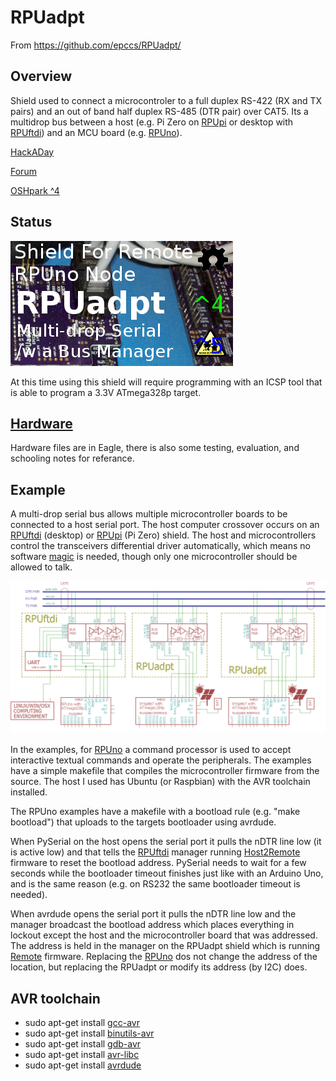 # RPUadpt

From <https://github.com/epccs/RPUadpt/>

## Overview

Shield used to connect a microcontroler to a full duplex RS-422 (RX and TX pairs) and an out of band half duplex RS-485 (DTR pair) over CAT5. Its a multidrop bus between a host (e.g. Pi Zero on [RPUpi] or desktop with [RPUftdi]) and an MCU board (e.g. [RPUno]).

[HackADay](https://hackaday.io/project/17719-rpuadpt)

[Forum](http://rpubus.org/bb/viewforum.php?f=7)

[OSHpark ^4](https://oshpark.com/shared_projects/E8B1i7ss)

[RPUno]: https://github.com/epccs/RPUno
[RPUpi]: https://github.com/epccs/RPUpi
[RPUftdi]: https://github.com/epccs/RPUftdi

## Status

![Status](./Hardware/status_icon.png "Status")

At this time using this shield will require programming with an ICSP tool that is able to program a 3.3V ATmega328p target. 


## [Hardware](./Hardware)

Hardware files are in Eagle, there is also some testing, evaluation, and schooling notes for referance.


## Example

A multi-drop serial bus allows multiple microcontroller boards to be connected to a host serial port. The host computer crossover occurs on an [RPUftdi] (desktop) or [RPUpi] (Pi Zero) shield. The host and microcontrollers control the transceivers differential driver automatically, which means no software [magic] is needed, though only one microcontroller should be allowed to talk. 

[magic]: https://github.com/pyserial/pyserial/blob/master/serial/rs485.py

![MultiDrop](./Hardware/Documents/MultiDrop.png "MultiDrop")

In the examples, for [RPUno] a command processor is used to accept interactive textual commands and operate the peripherals. The examples have a simple makefile that compiles the microcontroller firmware from the source. The host I used has Ubuntu (or Raspbian) with the AVR toolchain installed.

The RPUno examples have a makefile with a bootload rule (e.g. "make bootload") that uploads to the targets bootloader using avrdude.

When PySerial on the host opens the serial port it pulls the nDTR line low (it is active low) and that tells the [RPUftdi] manager running [Host2Remote] firmware to reset the bootload address. PySerial needs to wait for a few seconds while the bootloader timeout finishes just like with an Arduino Uno, and is the same reason (e.g. on RS232 the same bootloader timeout is needed).

[Host2Remote]: https://github.com/epccs/RPUftdi/tree/master/Host2Remote

When avrdude opens the serial port it pulls the nDTR line low and the manager broadcast the bootload address which places everything in lockout except the host and the microcontroller board that was addressed. The address is held in the manager on the RPUadpt shield which is running [Remote] firmware. Replacing the [RPUno] dos not change the address of the location, but replacing the RPUadpt or modify its address (by I2C) does.

[Remote]: ./Remote



## AVR toolchain

* sudo apt-get install [gcc-avr]
* sudo apt-get install [binutils-avr]
* sudo apt-get install [gdb-avr]
* sudo apt-get install [avr-libc]
* sudo apt-get install [avrdude]
    
[gcc-avr]: http://packages.ubuntu.com/search?keywords=gcc-avr
[binutils-avr]: http://packages.ubuntu.com/search?keywords=binutils-avr
[gdb-avr]: http://packages.ubuntu.com/search?keywords=gdb-avr
[avr-libc]: http://packages.ubuntu.com/search?keywords=avr-libc
[avrdude]: http://packages.ubuntu.com/search?keywords=avrdude